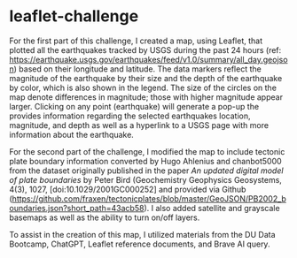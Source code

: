 # leaflet-challenge

For the first part of this challenge, I created a map, using Leaflet, that plotted all the earthquakes tracked by USGS during the past 24 hours (ref: https://earthquake.usgs.gov/earthquakes/feed/v1.0/summary/all_day.geojson) based on their longitude and latitude. The data markers reflect the magnitude of the earthquake by their size and the depth of the earthquake by color, which is also shown in the legend. The size of the circles on the map denote differences in magnitude; those with higher magnitude appear larger.  Clicking on any point (earthquake) will generate a pop-up the provides information regarding the selected earthquakes location, magnitude, and depth as well as a hyperlink to a USGS page with more information about the earthquake.

For the second part of the challenge, I modified the map to include tectonic plate boundary information converted by Hugo Ahlenius and chanbot5000 from the dataset originally published in the paper _An updated digital model of plate boundaries_ by Peter Bird (Geochemistry Geophysics Geosystems, 4(3), 1027, [doi:10.1029/2001GC000252] and provided via Github (https://github.com/fraxen/tectonicplates/blob/master/GeoJSON/PB2002_boundaries.json?short_path=43acb58).  I also added satellite and grayscale basemaps as well as the ability to turn on/off layers.


To assist in the creation of this map, I utilized materials from the DU Data Bootcamp, ChatGPT, Leaflet reference documents, and Brave AI query. 